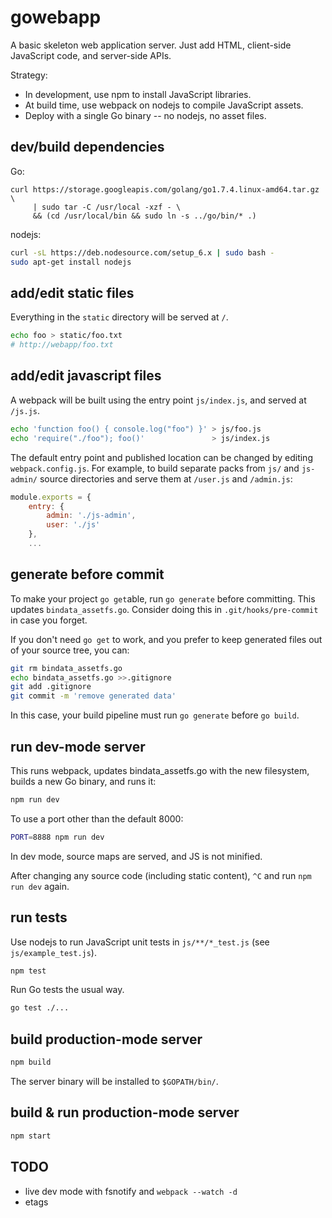 # gowebapp

A basic skeleton web application server. Just add HTML, client-side JavaScript code, and server-side APIs.

Strategy:
* In development, use npm to install JavaScript libraries.
* At build time, use webpack on nodejs to compile JavaScript assets.
* Deploy with a single Go binary -- no nodejs, no asset files.

## dev/build dependencies

Go:

```
curl https://storage.googleapis.com/golang/go1.7.4.linux-amd64.tar.gz \
     | sudo tar -C /usr/local -xzf - \
     && (cd /usr/local/bin && sudo ln -s ../go/bin/* .)
```

nodejs:

```sh
curl -sL https://deb.nodesource.com/setup_6.x | sudo bash -
sudo apt-get install nodejs
```

## add/edit static files

Everything in the `static` directory will be served at `/`.

```sh
echo foo > static/foo.txt
# http://webapp/foo.txt
```

## add/edit javascript files

A webpack will be built using the entry point `js/index.js`, and served at `/js.js`.

```sh
echo 'function foo() { console.log("foo") }' > js/foo.js
echo 'require("./foo"); foo()'               > js/index.js
```

The default entry point and published location can be changed by editing `webpack.config.js`. For example, to build separate packs from `js/` and `js-admin/` source directories and serve them at `/user.js` and `/admin.js`:

```javascript
module.exports = {
    entry: {
        admin: './js-admin',
        user: './js'
    },
    ...
```

## generate before commit

To make your project `go get`able, run `go generate` before committing. This updates `bindata_assetfs.go`. Consider doing this in `.git/hooks/pre-commit` in case you forget.

If you don't need `go get` to work, and you prefer to keep generated files out of your source tree, you can:

```sh
git rm bindata_assetfs.go
echo bindata_assetfs.go >>.gitignore
git add .gitignore
git commit -m 'remove generated data'
```

In this case, your build pipeline must run `go generate` before `go build`.

## run dev-mode server

This runs webpack, updates bindata_assetfs.go with the new filesystem, builds a new Go binary, and runs it:

```sh
npm run dev
```

To use a port other than the default 8000:

```sh
PORT=8888 npm run dev
```

In dev mode, source maps are served, and JS is not minified.

After changing any source code (including static content), `^C` and run `npm run dev` again.

## run tests

Use nodejs to run JavaScript unit tests in `js/**/*_test.js` (see `js/example_test.js`).

```sh
npm test
```

Run Go tests the usual way.

```sh
go test ./...
```

## build production-mode server

```sh
npm build
```

The server binary will be installed to `$GOPATH/bin/`.

## build & run production-mode server

```sh
npm start
```

## TODO

* live dev mode with fsnotify and `webpack --watch -d`
* etags
